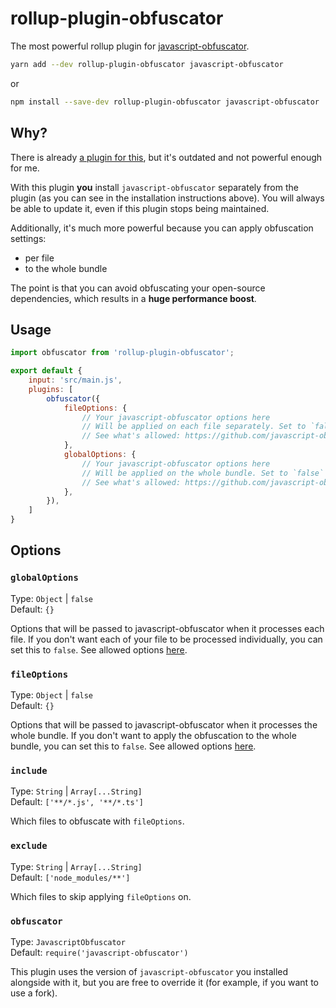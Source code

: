# rollup-plugin-obfuscator

The most powerful rollup plugin for [javascript-obfuscator](https://github.com/javascript-obfuscator/javascript-obfuscator).

```sh
yarn add --dev rollup-plugin-obfuscator javascript-obfuscator
```

or

```sh
npm install --save-dev rollup-plugin-obfuscator javascript-obfuscator
```

## Why?

There is already [a plugin for this](https://github.com/javascript-obfuscator/rollup-plugin-javascript-obfuscator), but it's outdated and not powerful enough for me.

With this plugin **you** install `javascript-obfuscator` separately from the plugin (as you can see in the installation instructions above). You will always be able to update it, even if this plugin stops being maintained.

Additionally, it's much more powerful because you can apply obfuscation settings:

- per file 
- to the whole bundle

The point is that you can avoid obfuscating your open-source dependencies, which results in a **huge performance boost**.

## Usage

```js
import obfuscator from 'rollup-plugin-obfuscator';

export default {
	input: 'src/main.js',
	plugins: [
		obfuscator({
			fileOptions: {
				// Your javascript-obfuscator options here
				// Will be applied on each file separately. Set to `false` to disable
				// See what's allowed: https://github.com/javascript-obfuscator/javascript-obfuscator
			},
			globalOptions: {
				// Your javascript-obfuscator options here
				// Will be applied on the whole bundle. Set to `false` to disable
				// See what's allowed: https://github.com/javascript-obfuscator/javascript-obfuscator
			},
		}),
	]
}
```

## Options

### `globalOptions`

Type: `Object` | `false`<br/>
Default: `{}`

Options that will be passed to javascript-obfuscator when it processes each file. If you don't want each of your file to be processed individually, you can set this to `false`.
See allowed options [here](https://github.com/javascript-obfuscator/javascript-obfuscator).

### `fileOptions`

Type: `Object` | `false`<br/>
Default: `{}`

Options that will be passed to javascript-obfuscator when it processes the whole bundle. If you don't want to apply the obfuscation to the whole bundle, you can set this to `false`.
See allowed options [here](https://github.com/javascript-obfuscator/javascript-obfuscator).

### `include`

Type: `String` | `Array[...String]`<br/>
Default: `['**/*.js', '**/*.ts']`

Which files to obfuscate with `fileOptions`.

### `exclude`

Type: `String` | `Array[...String]`<br/>
Default: `['node_modules/**']`

Which files to skip applying `fileOptions` on.

### `obfuscator`

Type: `JavascriptObfuscator`<br/>
Default: `require('javascript-obfuscator')`

This plugin uses the version of `javascript-obfuscator` you installed alongside with it, but you are free to override it (for example, if you want to use a fork).
